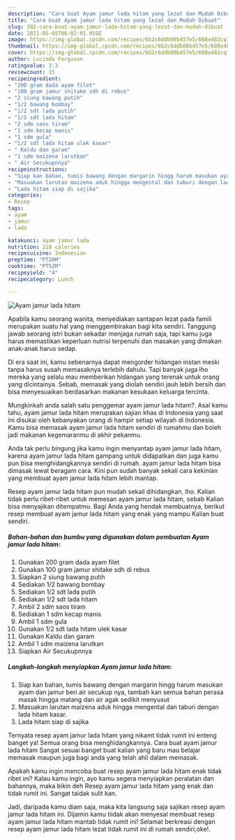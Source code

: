 ```yaml
---
description: "Cara buat Ayam jamur lada hitam yang lezat dan Mudah Dibuat"
title: "Cara buat Ayam jamur lada hitam yang lezat dan Mudah Dibuat"
slug: 302-cara-buat-ayam-jamur-lada-hitam-yang-lezat-dan-mudah-dibuat
date: 2021-05-05T06:02:01.059Z
image: https://img-global.cpcdn.com/recipes/6b2c6ddb08b457e5/680x482cq70/ayam-jamur-lada-hitam-foto-resep-utama.jpg
thumbnail: https://img-global.cpcdn.com/recipes/6b2c6ddb08b457e5/680x482cq70/ayam-jamur-lada-hitam-foto-resep-utama.jpg
cover: https://img-global.cpcdn.com/recipes/6b2c6ddb08b457e5/680x482cq70/ayam-jamur-lada-hitam-foto-resep-utama.jpg
author: Lucinda Ferguson
ratingvalue: 3.3
reviewcount: 15
recipeingredient:
- "200 gram dada ayam filet"
- "100 gram jamur shitake sdh di rebus"
- "2 siung bawang putih"
- "1/2 bawang bombay"
- "1/2 sdt lada putih"
- "1/2 sdt lada hitam"
- "2 sdm saos tiram"
- "1 sdm kecap manis"
- "1 sdm gula"
- "1/2 sdt lada hitam ulek kasar"
- " Kaldu dan garam"
- "1 sdm maizena larutkan"
- " Air Secukupnnya"
recipeinstructions:
- "Siap kan bahan, tumis bawang dengan margarin hingg harum masukan ayam dan jamur beri air secukup nya, tambah kan semua bahan perasa masak hingga matang dan air agak sedikit menyusut"
- "Masuakan larutan maizena aduk hingga mengental dan taburi dengan lada hitam kasar."
- "Lada hitam siap di sajika"
categories:
- Resep
tags:
- ayam
- jamur
- lada

katakunci: ayam jamur lada 
nutrition: 218 calories
recipecuisine: Indonesian
preptime: "PT20M"
cooktime: "PT52M"
recipeyield: "4"
recipecategory: Lunch

---
```



![Ayam jamur lada hitam](https://img-global.cpcdn.com/recipes/6b2c6ddb08b457e5/680x482cq70/ayam-jamur-lada-hitam-foto-resep-utama.jpg)

Apabila kamu seorang wanita, menyediakan santapan lezat pada famili merupakan suatu hal yang menggembirakan bagi kita sendiri. Tanggung jawab seorang istri bukan sekadar menjaga rumah saja, tapi kamu juga harus memastikan keperluan nutrisi terpenuhi dan masakan yang dimakan anak-anak harus sedap.

Di era  saat ini, kamu sebenarnya dapat mengorder hidangan instan meski tanpa harus susah memasaknya terlebih dahulu. Tapi banyak juga lho mereka yang selalu mau memberikan hidangan yang terenak untuk orang yang dicintainya. Sebab, memasak yang diolah sendiri jauh lebih bersih dan bisa menyesuaikan berdasarkan makanan kesukaan keluarga tercinta. 



Mungkinkah anda salah satu penggemar ayam jamur lada hitam?. Asal kamu tahu, ayam jamur lada hitam merupakan sajian khas di Indonesia yang saat ini disukai oleh kebanyakan orang di hampir setiap wilayah di Indonesia. Kamu bisa memasak ayam jamur lada hitam sendiri di rumahmu dan boleh jadi makanan kegemaranmu di akhir pekanmu.

Anda tak perlu bingung jika kamu ingin menyantap ayam jamur lada hitam, karena ayam jamur lada hitam gampang untuk didapatkan dan juga kamu pun bisa menghidangkannya sendiri di rumah. ayam jamur lada hitam bisa dimasak lewat beragam cara. Kini pun sudah banyak sekali cara kekinian yang membuat ayam jamur lada hitam lebih mantap.

Resep ayam jamur lada hitam pun mudah sekali dihidangkan, lho. Kalian tidak perlu ribet-ribet untuk memesan ayam jamur lada hitam, sebab Kalian bisa menyajikan ditempatmu. Bagi Anda yang hendak membuatnya, berikut resep membuat ayam jamur lada hitam yang enak yang mampu Kalian buat sendiri.

<!--inarticleads1-->

##### Bahan-bahan dan bumbu yang digunakan dalam pembuatan Ayam jamur lada hitam:

1. Gunakan 200 gram dada ayam filet
1. Gunakan 100 gram jamur shitake sdh di rebus
1. Siapkan 2 siung bawang putih
1. Sediakan 1/2 bawang bombay
1. Sediakan 1/2 sdt lada putih
1. Sediakan 1/2 sdt lada hitam
1. Ambil 2 sdm saos tiram
1. Sediakan 1 sdm kecap manis
1. Ambil 1 sdm gula
1. Gunakan 1/2 sdt lada hitam ulek kasar
1. Gunakan  Kaldu dan garam
1. Ambil 1 sdm maizena larutkan
1. Siapkan  Air Secukupnnya




<!--inarticleads2-->

##### Langkah-langkah menyiapkan Ayam jamur lada hitam:

1. Siap kan bahan, tumis bawang dengan margarin hingg harum masukan ayam dan jamur beri air secukup nya, tambah kan semua bahan perasa masak hingga matang dan air agak sedikit menyusut
1. Masuakan larutan maizena aduk hingga mengental dan taburi dengan lada hitam kasar.
1. Lada hitam siap di sajika




Ternyata resep ayam jamur lada hitam yang nikamt tidak rumit ini enteng banget ya! Semua orang bisa menghidangkannya. Cara buat ayam jamur lada hitam Sangat sesuai banget buat kalian yang baru mau belajar memasak maupun juga bagi anda yang telah ahli dalam memasak.

Apakah kamu ingin mencoba buat resep ayam jamur lada hitam enak tidak ribet ini? Kalau kamu ingin, ayo kamu segera menyiapkan peralatan dan bahannya, maka bikin deh Resep ayam jamur lada hitam yang enak dan tidak rumit ini. Sangat taidak sulit kan. 

Jadi, daripada kamu diam saja, maka kita langsung saja sajikan resep ayam jamur lada hitam ini. Dijamin kamu tiidak akan menyesal membuat resep ayam jamur lada hitam mantab tidak rumit ini! Selamat berkreasi dengan resep ayam jamur lada hitam lezat tidak rumit ini di rumah sendiri,oke!.

